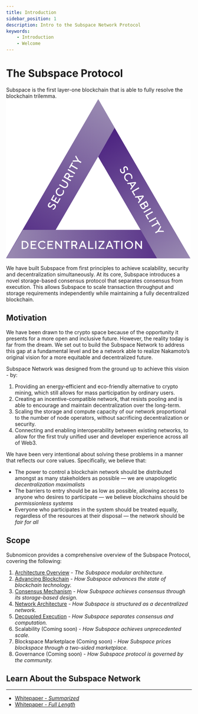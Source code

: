 ```yaml
---
title: Introduction
sidebar_position: 1
description: Intro to the Subspace Network Protocol
keywords:
    - Introduction
    - Welcome
---
```


# The Subspace Protocol
Subspace is the first layer-one blockchain that is able to fully resolve the blockchain trilemma. 
![Trilemma](../src/Images/Trilemma.png)

We have built Subspace from first principles to achieve scalability, security and decentralization simultaneously. At its core, Subspace introduces a novel storage-based consensus protocol that separates consensus from execution. This allows Subspace to scale transaction throughput and storage requirements independently while maintaining a fully decentralized blockchain.

## Motivation

We have been drawn to the crypto space because of the opportunity it presents for a more open and inclusive future. However, the reality today is far from the dream. We set out to build the Subspace Network to address this gap at a fundamental level and be a network able to realize Nakamoto’s original vision for a more equitable and decentralized future.

Subspace Network was designed from the ground up to achieve this vision - by:

1. Providing an energy-efficient and eco-friendly alternative to crypto mining, which still allows for mass participation by ordinary users.
2. Creating an incentive-compatible network, that resists pooling and is able to encourage and maintain decentralization over the long-term.
3. Scaling the storage and compute capacity of our network proportional to the number of node operators, without sacrificing decentralization or security.
4. Connecting and enabling interoperability between existing networks, to allow for the first truly unified user and developer experience across all of Web3.

We have been very intentional about solving these problems in a manner that reflects our core values. Specifically, we believe that:

- The power to control a blockchain network should be distributed amongst as many stakeholders as possible — we are unapologetic *decentralization maximalists*
- The barriers to entry should be as low as possible, allowing access to anyone who desires to participate — we believe blockchains should be *permissionless systems*
- Everyone who participates in the system should be treated equally, regardless of the resources at their disposal — the network should be *fair for all*

## Scope
Subnomicon provides a comprehensive overview of the Subspace Protocol, covering the following:

1. [Architecture Overview](/docs/overview) - *The Subspace modular architecture.*
2. [Advancing Blockchain](/docs/advancements) - *How Subspace advances the state of blockchain technology.*
3. [Consensus Mechanism](/docs/category/dilithium-consensus) - *How Subspace achieves consensus through its storage-based design.*
4. [Network Architecture](/docs/category/network-architecture) - *How Subspace is structured as a decentralized network.*
5. [Decoupled Execution](/docs/category/decoupled-execution) - *How Subspace separates consensus and computation.*
6. Scalability (Coming soon) - *How Subspace achieves unprecedented scale.*
7. Blockspace Marketplace (Coming soon) - *How Subspace prices blockspace through a two-sided marketplace.*
8. Governance (Coming soon) - *How Subspace protocol is governed by the community.*

## Learn About the Subspace Network 
---
<!-- - [What is the Subspace Network](https://subspace.network/technology)
- [Frequently Asked Questions](https://subspace.network/faq) -->
- [Whitepaper - *Summarized*](https://subspace.network/news/subspace-network-whitepaper)
- [Whitepaper - *Full Length*](https://assets.website-files.com/61526a2af87a54e565b0ae92/617759c00edd0e3bd279aa29_Subspace_%20A%20solution%20to%20the%20farmer%27s%20dilemma.pdf)


